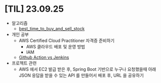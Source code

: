 # [TIL] 23.09.25

* 알고리즘
  * [best_time_to_buy_and_sell_stock](../java_algorithm/leetcode/src/best_time_to_buy_and_sell_stock/Solution.java)
* 개인 공부
  * AWS Certified Cloud Practitioner 자격증 준비하기
    * AWS 클라우드 배포 및 운영 방법 
    * IAM
  * [Github Action vs Jenkins](../ci_cd_study/github_actions_and_jenkins.md)
* 프로젝트 관련
  * AWS 에서 EC2 발급 받은 후, Spring Boot 기반으로 누구나 요청했을때 아래 JSON 응답을 받을 수 있는 API 를 만들어서 배포 후, URL 을 공유하기